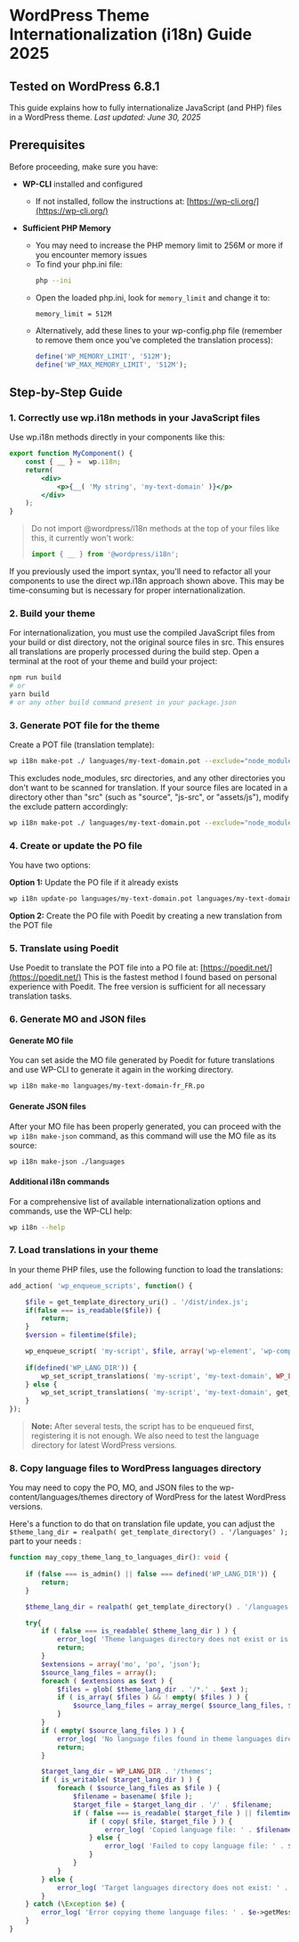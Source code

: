 # WordPress Theme Internationalization (i18n) Guide 2025
## Tested on WordPress 6.8.1
This guide explains how to fully internationalize JavaScript (and PHP) files in a WordPress theme.
*Last updated: June 30, 2025*

## Prerequisites

Before proceeding, make sure you have:

- **WP-CLI** installed and configured
  - If not installed, follow the instructions at: [https://wp-cli.org/](https://wp-cli.org/)

- **Sufficient PHP Memory**
  - You may need to increase the PHP memory limit to 256M or more if you encounter memory issues
  - To find your php.ini file:
    ```bash
    php --ini
    ```
  - Open the loaded php.ini, look for `memory_limit` and change it to:
    ```
    memory_limit = 512M
    ```
  - Alternatively, add these lines to your wp-config.php file (remember to remove them once you've completed the translation process):
    ```php
    define('WP_MEMORY_LIMIT', '512M');
    define('WP_MAX_MEMORY_LIMIT', '512M');
    ```

## Step-by-Step Guide

### 1. Correctly use wp.i18n methods in your JavaScript files

Use wp.i18n methods directly in your components like this:

```jsx
export function MyComponent() {
    const { __ } =  wp.i18n;
    return(
        <div>
            <p>{__( 'My string', 'my-text-domain' )}</p>
        </div>
    );
}
```

> Do not import @wordpress/i18n methods at the top of your files like this, it currently won't work:
> ```jsx
> import { __ } from '@wordpress/i18n';
> ```

If you previously used the import syntax, you'll need to refactor all your components to use the direct wp.i18n approach shown above. This may be time-consuming but is necessary for proper internationalization.

### 2. Build your theme

For internationalization, you must use the compiled JavaScript files from your build or dist directory, not the original source files in src. This ensures all translations are properly processed during the build step.
Open a terminal at the root of your theme and build your project:

```bash
npm run build 
# or 
yarn build
# or any other build command present in your package.json
```

### 3. Generate POT file for the theme

Create a POT file (translation template):

```bash
wp i18n make-pot ./ languages/my-text-domain.pot --exclude="node_modules/*,src/*"
```

This excludes node_modules, src directories, and any other directories you don't want to be scanned for translation.
If your source files are located in a directory other than "src" (such as "source", "js-src", or "assets/js"), modify the exclude pattern accordingly:

```bash
wp i18n make-pot ./ languages/my-text-domain.pot --exclude="node_modules/*,your-source-dir/*,other-dir-to-exclude/*"
```

### 4. Create or update the PO file

You have two options:

**Option 1:** Update the PO file if it already exists
```bash
wp i18n update-po languages/my-text-domain.pot languages/my-text-domain-fr_FR.po
```

**Option 2:** Create the PO file with Poedit by creating a new translation from the POT file

### 5. Translate using Poedit

Use Poedit to translate the POT file into a PO file at: [https://poedit.net/](https://poedit.net/)
This is the fastest method I found based on personal experience with Poedit. The free version is sufficient for all necessary translation tasks.

### 6. Generate MO and JSON files

#### Generate MO file
You can set aside the MO file generated by Poedit for future translations and use WP-CLI to generate it again in the working directory.
```bash
wp i18n make-mo languages/my-text-domain-fr_FR.po
```

#### Generate JSON files
After your MO file has been properly generated, you can proceed with the `wp i18n make-json` command, as this command will use the MO file as its source:
```bash
wp i18n make-json ./languages
```

#### Additional i18n commands
For a comprehensive list of available internationalization options and commands, use the WP-CLI help:
```bash
wp i18n --help
```

### 7. Load translations in your theme

In your theme PHP files, use the following function to load the translations:

```php
add_action( 'wp_enqueue_scripts', function() {

    $file = get_template_directory_uri() . '/dist/index.js';
    if(false === is_readable($file)) {
        return;
    }
    $version = filemtime($file);

    wp_enqueue_script( 'my-script', $file, array('wp-element', 'wp-components', 'wp-i18n'), $version, array( 'in_footer' => true ) );
            
    if(defined('WP_LANG_DIR')) {
        wp_set_script_translations( 'my-script', 'my-text-domain', WP_LANG_DIR . '/themes' );
    } else {
        wp_set_script_translations( 'my-script', 'my-text-domain', get_template_directory() . '/languages' );
    }
});
```

> **Note:** After several tests, the script has to be enqueued first, registering it is not enough. We also need to test the language directory for latest WordPress versions.

### 8. Copy language files to WordPress languages directory

You may need to copy the PO, MO, and JSON files to the wp-content/languages/themes directory of WordPress for the latest WordPress versions.

Here's a function to do that on translation file update, you can adjust the ```$theme_lang_dir = realpath( get_template_directory() . '/languages' );``` part to your needs :

```php
function may_copy_theme_lang_to_languages_dir(): void {
    
    if (false === is_admin() || false === defined('WP_LANG_DIR')) {
        return;
    }

    $theme_lang_dir = realpath( get_template_directory() . '/languages' );

    try{
        if ( false === is_readable( $theme_lang_dir ) ) {
            error_log( 'Theme languages directory does not exist or is not readable: ' . $theme_lang_dir );
            return;
        }
        $extensions = array('mo', 'po', 'json');
        $source_lang_files = array();
        foreach ( $extensions as $ext ) {
            $files = glob( $theme_lang_dir . '/*.' . $ext );
            if ( is_array( $files ) && ! empty( $files ) ) {
                $source_lang_files = array_merge( $source_lang_files, $files );
            }
        }
        if ( empty( $source_lang_files ) ) {
            error_log( 'No language files found in theme languages directory: ' . $theme_lang_dir );
            return;
        }

        $target_lang_dir = WP_LANG_DIR . '/themes';
        if ( is_writable( $target_lang_dir ) ) {
            foreach ( $source_lang_files as $file ) {
                $filename = basename( $file );
                $target_file = $target_lang_dir . '/' . $filename;
                if ( false === is_readable( $target_file ) || filemtime( $file ) > filemtime( $target_file ) ) {
                    if ( copy( $file, $target_file ) ) {
                        error_log( 'Copied language file: ' . $filename );
                    } else {
                        error_log( 'Failed to copy language file: ' . $filename );
                    }
                }
            }
        } else {
            error_log( 'Target languages directory does not exist: ' . $target_lang_dir );
        }
    } catch (\Exception $e) {
        error_log( 'Error copying theme language files: ' . $e->getMessage() );
    }    
}
```
